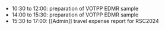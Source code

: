 - 10:30 to 12:00: preparation of VOTPP EDMR sample
- 14:00 to 15:30: preparation of VOTPP EDMR sample
- 15:30 to 17:00: [[Admin]] travel expense report for RSC2024